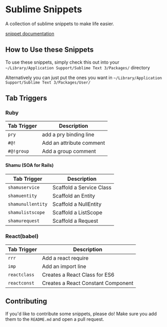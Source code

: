 # Sublime Snippets

A collection of sublime snippets to make life easier.

[snippet documentation](http://sublimetext.info/docs/en/extensibility/snippets.html)

## How to Use these Snippets

To use these snippets, simply check this out into your `~/Library/Application Support/Sublime Text 3/Packages/` directory

Alternatively you can just put the ones you want in `~/Library/Application Support/Sublime Text 3/Packages/User/`

## Tab Triggers

### Ruby


|Tab Trigger|Description|
|-----------|-----------|
|`pry`| add a pry binding line |
|`#@!`| Add an attribute comment |
|`#@!group`| Add a group comment |


#### Shamu (SOA for Rails)

|Tab Trigger|Description|
|-----------|-----------|
|`shamuservice` | Scaffold a Service Class |
|`shamuentity`  | Scaffold an Entity |
|`shamunullentity`| Scaffold a NullEntity
|`shamulistscope` | Scaffold a ListScope |
|`shamurequest` | Scaffold a Request |

### React(babel)

|Tab Trigger|Description|
|-----------|-----------|
|`rrr`| Add a react require |
|`imp`| Add an import line |
|`reactclass`| Creates a React Class for ES6 |
|`reactconst`| Creates a React Constant Component|

## Contributing

If you'd like to contribute some snippets, please do! Make sure you add them to the `README.md` and open a pull request.
